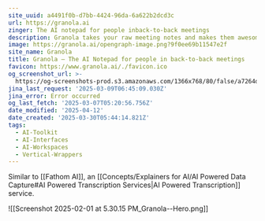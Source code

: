 ```yaml
---
site_uuid: a4491f0b-d7bb-4424-96da-6a622b2dcd3c
url: https://granola.ai
zinger: The AI notepad for people inback-to-back meetings
description: Granola takes your raw meeting notes and makes them awesome
image: https://granola.ai/opengraph-image.png?9f0ee69b11547e2f
site_name: Granola
title: Granola — The AI Notepad for people in back-to-back meetings
favicon: https://www.granola.ai/./favicon.ico
og_screenshot_url: >-
  https://og-screenshots-prod.s3.amazonaws.com/1366x768/80/false/a7264d3a74e0d2f4336e24c24afcd6e0cf36ac3b03c382d057f70e58316de813.jpeg
jina_last_request: '2025-03-09T06:45:09.030Z'
jina_error: Error occurred
og_last_fetch: '2025-03-07T05:20:56.756Z'
date_modified: '2025-04-12'
date_created: '2025-03-30T05:44:14.821Z'
tags:
  - AI-Toolkit
  - AI-Interfaces
  - AI-Workspaces
  - Vertical-Wrappers
---
```


















































































Similar to [[Fathom AI]], an [[Concepts/Explainers for AI/AI Powered Data Capture#AI Powered Transcription Services|AI Powered Transcription]] service.


![[Screenshot 2025-02-01 at 5.30.15 PM_Granola--Hero.png]]
